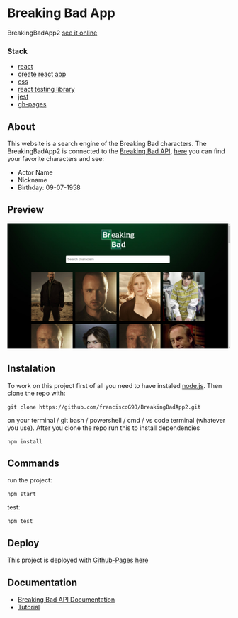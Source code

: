 # Breaking Bad App

BreakingBadApp2 [see it online](https://franciscog98.github.io/BreakingBadApp2/ "BreakingBadApp2")

### Stack
- [react](https://reactjs.org/ "react")
- [create react app](https://reactjs.org/docs/create-a-new-react-app.html " create react app")
- [css](https://developer.mozilla.org/en-US/docs/Web/CSS "css")
- [react testing library](https://testing-library.com/docs/react-testing-library/intro/ "react testing library")
- [jest](https://jestjs.io/, "jest")
- [gh-pages](https://pages.github.com/ "github pages")

## About
This website is a search engine of the Breaking Bad characters. The BreakingBadApp2 is connected to the [Breaking Bad API](https://breakingbadapi.com/ "Breaking Bad API"), [here](https://franciscog98.github.io/BreakingBadApp2/ "BreakingBadApp2 website") you can find your favorite characters and see:
- Actor Name
- Nickname
- Birthday: 09-07-1958


## Preview
![home screenshot](https://github.com/franciscoG98/BreakingBadApp2/blob/main/src/img/home.png "home screenshot")

## Instalation
To work on this project first of all you need to have instaled [node.js](http://https://nodejs.org/es/download/ "node.js"). Then clone the repo with:
```
git clone https://github.com/franciscoG98/BreakingBadApp2.git
```
on your terminal / git bash / powershell / cmd / vs code terminal (whatever you use). After you clone the repo run this to install dependencies 

```
npm install

``` 
## Commands
run the project:
```
npm start
``` 
test:
```
npm test
``` 

## Deploy
This project is deployed with [Github-Pages](https://pages.github.com/ "github pages") [here](https://franciscog98.github.io/BreakingBadApp2/ "here")


## Documentation
- [Breaking Bad API Documentation](https://breakingbadapi.com/documentation/ "Breaking Bad API Documentation")
- [Tutorial](https://youtu.be/YaioUnMw0mo "tutorial")
